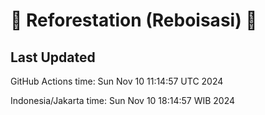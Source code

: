 
# 🌳 Reforestation (Reboisasi) 🌲

## Last Updated

GitHub Actions time: Sun Nov 10 11:14:57 UTC 2024

Indonesia/Jakarta time: Sun Nov 10 18:14:57 WIB 2024
